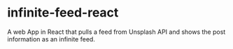 # infinite-feed-react
A web App in React that pulls a feed from Unsplash API and shows the post information as an infinite feed.
